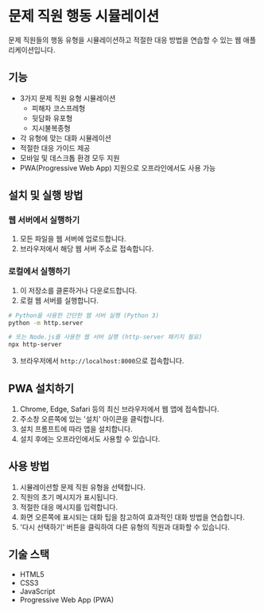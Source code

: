 # 문제 직원 행동 시뮬레이션

문제 직원들의 행동 유형을 시뮬레이션하고 적절한 대응 방법을 연습할 수 있는 웹 애플리케이션입니다.

## 기능

- 3가지 문제 직원 유형 시뮬레이션
  - 피해자 코스프레형
  - 뒷담화 유포형
  - 지시불복종형
- 각 유형에 맞는 대화 시뮬레이션
- 적절한 대응 가이드 제공
- 모바일 및 데스크톱 환경 모두 지원
- PWA(Progressive Web App) 지원으로 오프라인에서도 사용 가능

## 설치 및 실행 방법

### 웹 서버에서 실행하기

1. 모든 파일을 웹 서버에 업로드합니다.
2. 브라우저에서 해당 웹 서버 주소로 접속합니다.

### 로컬에서 실행하기

1. 이 저장소를 클론하거나 다운로드합니다.
2. 로컬 웹 서버를 실행합니다.

```bash
# Python을 사용한 간단한 웹 서버 실행 (Python 3)
python -m http.server

# 또는 Node.js를 사용한 웹 서버 실행 (http-server 패키지 필요)
npx http-server
```

3. 브라우저에서 `http://localhost:8000`으로 접속합니다.

## PWA 설치하기

1. Chrome, Edge, Safari 등의 최신 브라우저에서 웹 앱에 접속합니다.
2. 주소창 오른쪽에 있는 '설치' 아이콘을 클릭합니다.
3. 설치 프롬프트에 따라 앱을 설치합니다.
4. 설치 후에는 오프라인에서도 사용할 수 있습니다.

## 사용 방법

1. 시뮬레이션할 문제 직원 유형을 선택합니다.
2. 직원의 초기 메시지가 표시됩니다.
3. 적절한 대응 메시지를 입력합니다.
4. 화면 오른쪽에 표시되는 대화 팁을 참고하여 효과적인 대화 방법을 연습합니다.
5. '다시 선택하기' 버튼을 클릭하여 다른 유형의 직원과 대화할 수 있습니다.

## 기술 스택

- HTML5
- CSS3
- JavaScript
- Progressive Web App (PWA) 